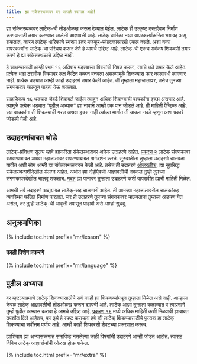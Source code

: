 ```yaml
---
title: ह्या संकेतस्थळावर वर आपले स्वागत आहे!
---
```


ह्या संकेतस्थळावर लाटेक्-ची तोंडओळख करून देण्यात येईल. लाटेक् ही उत्कृष्ट दस्तऐवज निर्माण
करण्यासाठी तयार करण्यात आलेली आज्ञावली आहे. लाटेक् धारिका नव्या वापरकर्त्यांकरिता
भयावह असू शकतात, कारण लाटेक् धारिकांचे स्वरूप इतर मजकूर-संपादकांसारखे एकल नसते.
अशा नव्या वापरकर्त्यांना लाटेक्-चा परिचय करून देणे हे आमचे उद्दिष्ट आहे. लाटेक्-ची एकच
सर्वंकष शिकवणी तयार करणे हे ह्या संकेतस्थळाचे उद्दिष्ट नाही.

हे साधण्यासाठी आम्ही प्रथम १६ अतिशय महत्त्वाच्या विषयांची निवड करून, त्यांचे धडे तयार केले
आहेत. प्रत्येक धडा ठरावीक विषयावर लक्ष केंद्रित करून बनवला असल्यामुळे शिकण्यास फार कालावधी
लागणार नाही. प्रत्येक धड्यात आम्ही काही उदाहरणे तयार केली आहेत. ती तुम्हाला महाजालावर, तसेच
तुमच्या संगणकावर चालवून पाहता येऊ शकतात.

साहजिकच १६ धड्यात जेवढे शिकवले जाईल त्याहून अधिक शिकण्याची वाचकांना इच्छा असणार आहे.
त्यामुळे प्रत्येक धड्यात "पुढील अभ्यास" ह्या नावाने आम्ही एक पान जोडले आहे. ही माहिती ऐच्छिक आहे.
ज्या वाचकांना ती शिकण्याची गरज अथवा इच्छा नाही त्यांच्या मार्गात ती यायला नको म्हणून अशा प्रकारे
जोडली गेली आहे.

## उदाहरणांबाबत थोडे

लाटेक्-प्रशिक्षण सुलभ व्हावे ह्याकरिता संकेतस्थळावर अनेक उदाहरणे आहेत. [प्रकरण २](mr/lesson-02)
लाटेक् संगणकावर बसवण्याबाबत अथवा महाजालावर वापरण्याबाबत
मार्गदर्शन करते. सुरुवातीला तुम्हाला उदाहरणे चालवता यावीत अशी सोय आम्ही ह्या संकेतस्थळावरच
केली आहे. तसेच ही उदाहरणे [ओव्हरलीफ](https://www.overleaf.com), ह्या सुप्रसिद्ध संकेतस्थळाशीदेखील 
संलग्न आहेत. अर्थात ह्या दोहोंऐवजी आज्ञावलीची नक्कल तुम्ही तुमच्या संगणकावरदेखील चालवू शकताच.
[मदत](/help) ह्या पानावर तुम्हाला उदाहरणे कशी वापरावीत ह्याची माहिती मिळेल.

आमची सर्व उदाहरणे अद्ययावत लाटेक्-सह चालणारी आहेत. ती आमच्या महाजालावरील चालकांसह
व्यवस्थित फलित निर्माण करतात. जर ही उदाहरणे तुमच्या संगणकावर चालवताना तुम्हाला अडचण येत असेल,
तर तुम्ही लाटेक्-ची आवृत्ती तपासून पाहावी असे आम्ही सुचवू.

## अनुक्रमणिका

{% include toc.html  prefix="mr/lesson" %}

### काही विशेष प्रकरणे

{% include toc.html  prefix="mr/language" %}


## पुढील अभ्यास

वर म्हटल्याप्रमाणे लाटेक् शिकण्यासाठीचे सर्व काही ह्या शिकवण्यांमधून तुम्हाला मिळेल
असे नाही. आम्हाला केवळ लाटेक् आज्ञावलीची तोंडओळख करून द्यायची आहे. लाटेक् आज्ञा
तुम्हाला कळाव्यात व त्याप्रमाणे तुम्ही पुढील अभ्यास करावा हे आमचे उद्दिष्ट आहे.
[प्रकरण १६](mr/lesson-16) मध्ये अधिक माहिती कशी मिळवावी ह्याबाबत तपशील दिले आहेतच,
पण इथे हे स्पष्ट करायला हवे की लाटेक् शिकण्यासाठीचे पुस्तक हा लाटेक् शिकण्याचा सर्वोत्तम पर्याय
आहे. आम्ही काही शिफारसी शेवटच्या प्रकरणात करूच.

ह्याशिवाय ह्या अभ्यासक्रमात समाविष्ट नसलेल्या काही विषयांची उदाहरणे आम्ही जोडत आहोत.
त्यासह विविध लाटेक् आज्ञासंचांची ओळख होऊ शकेल.
    
{% include toc.html prefix="mr/extra" %}
